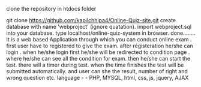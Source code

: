 clone the repository in htdocs folder

git clone https://github.com/kapilchhipa4/Online-Quiz-site.git
create database with name 'webproject'  (ignore quatation).
import webproject.sql into your database.
type localhost/online-quiz-system in browser.
done........
It is a web based Application through which you can conduct online exam . first user have to registered to give the exam. after registeration he/she can login . when he/she login first he/she will be redirected to condition page . where he/she can see all the condition for exam. then he/she can start the test. there will a timer during test. when the time finishes the test will be submitted automatically. and user can she the result, number of right and wrong question etc. 
language - - PHP, MYSQL, html, css, js, jquery, AJAX
